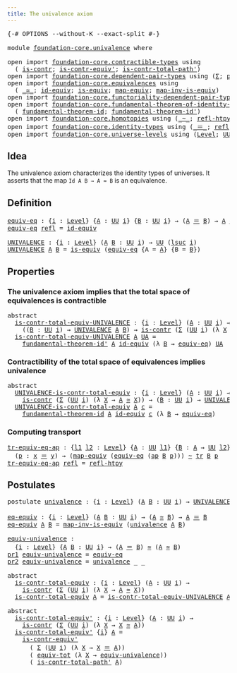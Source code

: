 ```yaml
---
title: The univalence axiom
---
```


<pre class="Agda"><a id="46" class="Symbol">{-#</a> <a id="50" class="Keyword">OPTIONS</a> <a id="58" class="Pragma">--without-K</a> <a id="70" class="Pragma">--exact-split</a> <a id="84" class="Symbol">#-}</a>

<a id="89" class="Keyword">module</a> <a id="96" href="foundation-core.univalence.html" class="Module">foundation-core.univalence</a> <a id="123" class="Keyword">where</a>

<a id="130" class="Keyword">open</a> <a id="135" class="Keyword">import</a> <a id="142" href="foundation-core.contractible-types.html" class="Module">foundation-core.contractible-types</a> <a id="177" class="Keyword">using</a>
  <a id="185" class="Symbol">(</a> <a id="187" href="foundation-core.contractible-types.html#1006" class="Function">is-contr</a><a id="195" class="Symbol">;</a> <a id="197" href="foundation-core.contractible-types.html#3813" class="Function">is-contr-equiv&#39;</a><a id="212" class="Symbol">;</a> <a id="214" href="foundation-core.contractible-types.html#2264" class="Function">is-contr-total-path&#39;</a><a id="234" class="Symbol">)</a>
<a id="236" class="Keyword">open</a> <a id="241" class="Keyword">import</a> <a id="248" href="foundation-core.dependent-pair-types.html" class="Module">foundation-core.dependent-pair-types</a> <a id="285" class="Keyword">using</a> <a id="291" class="Symbol">(</a><a id="292" href="foundation-core.dependent-pair-types.html#515" class="Record">Σ</a><a id="293" class="Symbol">;</a> <a id="295" href="foundation-core.dependent-pair-types.html#588" class="InductiveConstructor">pair</a><a id="299" class="Symbol">;</a> <a id="301" href="foundation-core.dependent-pair-types.html#605" class="Field">pr1</a><a id="304" class="Symbol">;</a> <a id="306" href="foundation-core.dependent-pair-types.html#617" class="Field">pr2</a><a id="309" class="Symbol">)</a>
<a id="311" class="Keyword">open</a> <a id="316" class="Keyword">import</a> <a id="323" href="foundation-core.equivalences.html" class="Module">foundation-core.equivalences</a> <a id="352" class="Keyword">using</a>
  <a id="360" class="Symbol">(</a> <a id="362" href="foundation-core.equivalences.html#1621" class="Function Operator">_≃_</a><a id="365" class="Symbol">;</a> <a id="367" href="foundation-core.equivalences.html#2494" class="Function">id-equiv</a><a id="375" class="Symbol">;</a> <a id="377" href="foundation-core.equivalences.html#1556" class="Function">is-equiv</a><a id="385" class="Symbol">;</a> <a id="387" href="foundation-core.equivalences.html#1821" class="Function">map-equiv</a><a id="396" class="Symbol">;</a> <a id="398" href="foundation-core.equivalences.html#4187" class="Function">map-inv-is-equiv</a><a id="414" class="Symbol">)</a>
<a id="416" class="Keyword">open</a> <a id="421" class="Keyword">import</a> <a id="428" href="foundation-core.functoriality-dependent-pair-types.html" class="Module">foundation-core.functoriality-dependent-pair-types</a> <a id="479" class="Keyword">using</a> <a id="485" class="Symbol">(</a><a id="486" href="foundation-core.functoriality-dependent-pair-types.html#6817" class="Function">equiv-tot</a><a id="495" class="Symbol">)</a>
<a id="497" class="Keyword">open</a> <a id="502" class="Keyword">import</a> <a id="509" href="foundation-core.fundamental-theorem-of-identity-types.html" class="Module">foundation-core.fundamental-theorem-of-identity-types</a> <a id="563" class="Keyword">using</a>
  <a id="571" class="Symbol">(</a> <a id="573" href="foundation-core.fundamental-theorem-of-identity-types.html#1904" class="Function">fundamental-theorem-id</a><a id="595" class="Symbol">;</a> <a id="597" href="foundation-core.fundamental-theorem-of-identity-types.html#2175" class="Function">fundamental-theorem-id&#39;</a><a id="620" class="Symbol">)</a>
<a id="622" class="Keyword">open</a> <a id="627" class="Keyword">import</a> <a id="634" href="foundation-core.homotopies.html" class="Module">foundation-core.homotopies</a> <a id="661" class="Keyword">using</a> <a id="667" class="Symbol">(</a><a id="668" href="foundation-core.homotopies.html#627" class="Function Operator">_~_</a><a id="671" class="Symbol">;</a> <a id="673" href="foundation-core.homotopies.html#741" class="Function">refl-htpy</a><a id="682" class="Symbol">)</a>
<a id="684" class="Keyword">open</a> <a id="689" class="Keyword">import</a> <a id="696" href="foundation-core.identity-types.html" class="Module">foundation-core.identity-types</a> <a id="727" class="Keyword">using</a> <a id="733" class="Symbol">(</a><a id="734" href="foundation-core.identity-types.html#1865" class="Function Operator">_＝_</a><a id="737" class="Symbol">;</a> <a id="739" href="foundation-core.identity-types.html#1820" class="InductiveConstructor">refl</a><a id="743" class="Symbol">;</a> <a id="745" href="foundation-core.identity-types.html#4003" class="Function">ap</a><a id="747" class="Symbol">;</a> <a id="749" href="foundation-core.identity-types.html#5702" class="Function">tr</a><a id="751" class="Symbol">)</a>
<a id="753" class="Keyword">open</a> <a id="758" class="Keyword">import</a> <a id="765" href="foundation-core.universe-levels.html" class="Module">foundation-core.universe-levels</a> <a id="797" class="Keyword">using</a> <a id="803" class="Symbol">(</a><a id="804" href="Agda.Primitive.html#597" class="Postulate">Level</a><a id="809" class="Symbol">;</a> <a id="811" href="foundation-core.universe-levels.html#235" class="Primitive">UU</a><a id="813" class="Symbol">;</a> <a id="815" href="Agda.Primitive.html#780" class="Primitive">lsuc</a><a id="819" class="Symbol">)</a>
</pre>
## Idea

The univalence axiom characterizes the identity types of universes. It asserts that the map `Id A B → A ≃ B` is an equivalence.

## Definition

<pre class="Agda"><a id="equiv-eq"></a><a id="987" href="foundation-core.univalence.html#987" class="Function">equiv-eq</a> <a id="996" class="Symbol">:</a> <a id="998" class="Symbol">{</a><a id="999" href="foundation-core.univalence.html#999" class="Bound">i</a> <a id="1001" class="Symbol">:</a> <a id="1003" href="Agda.Primitive.html#597" class="Postulate">Level</a><a id="1008" class="Symbol">}</a> <a id="1010" class="Symbol">{</a><a id="1011" href="foundation-core.univalence.html#1011" class="Bound">A</a> <a id="1013" class="Symbol">:</a> <a id="1015" href="foundation-core.universe-levels.html#235" class="Primitive">UU</a> <a id="1018" href="foundation-core.univalence.html#999" class="Bound">i</a><a id="1019" class="Symbol">}</a> <a id="1021" class="Symbol">{</a><a id="1022" href="foundation-core.univalence.html#1022" class="Bound">B</a> <a id="1024" class="Symbol">:</a> <a id="1026" href="foundation-core.universe-levels.html#235" class="Primitive">UU</a> <a id="1029" href="foundation-core.univalence.html#999" class="Bound">i</a><a id="1030" class="Symbol">}</a> <a id="1032" class="Symbol">→</a> <a id="1034" class="Symbol">(</a><a id="1035" href="foundation-core.univalence.html#1011" class="Bound">A</a> <a id="1037" href="foundation-core.identity-types.html#1865" class="Function Operator">＝</a> <a id="1039" href="foundation-core.univalence.html#1022" class="Bound">B</a><a id="1040" class="Symbol">)</a> <a id="1042" class="Symbol">→</a> <a id="1044" href="foundation-core.univalence.html#1011" class="Bound">A</a> <a id="1046" href="foundation-core.equivalences.html#1621" class="Function Operator">≃</a> <a id="1048" href="foundation-core.univalence.html#1022" class="Bound">B</a>
<a id="1050" href="foundation-core.univalence.html#987" class="Function">equiv-eq</a> <a id="1059" href="foundation-core.identity-types.html#1820" class="InductiveConstructor">refl</a> <a id="1064" class="Symbol">=</a> <a id="1066" href="foundation-core.equivalences.html#2494" class="Function">id-equiv</a>

<a id="UNIVALENCE"></a><a id="1076" href="foundation-core.univalence.html#1076" class="Function">UNIVALENCE</a> <a id="1087" class="Symbol">:</a> <a id="1089" class="Symbol">{</a><a id="1090" href="foundation-core.univalence.html#1090" class="Bound">i</a> <a id="1092" class="Symbol">:</a> <a id="1094" href="Agda.Primitive.html#597" class="Postulate">Level</a><a id="1099" class="Symbol">}</a> <a id="1101" class="Symbol">(</a><a id="1102" href="foundation-core.univalence.html#1102" class="Bound">A</a> <a id="1104" href="foundation-core.univalence.html#1104" class="Bound">B</a> <a id="1106" class="Symbol">:</a> <a id="1108" href="foundation-core.universe-levels.html#235" class="Primitive">UU</a> <a id="1111" href="foundation-core.univalence.html#1090" class="Bound">i</a><a id="1112" class="Symbol">)</a> <a id="1114" class="Symbol">→</a> <a id="1116" href="foundation-core.universe-levels.html#235" class="Primitive">UU</a> <a id="1119" class="Symbol">(</a><a id="1120" href="Agda.Primitive.html#780" class="Primitive">lsuc</a> <a id="1125" href="foundation-core.univalence.html#1090" class="Bound">i</a><a id="1126" class="Symbol">)</a>
<a id="1128" href="foundation-core.univalence.html#1076" class="Function">UNIVALENCE</a> <a id="1139" href="foundation-core.univalence.html#1139" class="Bound">A</a> <a id="1141" href="foundation-core.univalence.html#1141" class="Bound">B</a> <a id="1143" class="Symbol">=</a> <a id="1145" href="foundation-core.equivalences.html#1556" class="Function">is-equiv</a> <a id="1154" class="Symbol">(</a><a id="1155" href="foundation-core.univalence.html#987" class="Function">equiv-eq</a> <a id="1164" class="Symbol">{</a><a id="1165" class="Argument">A</a> <a id="1167" class="Symbol">=</a> <a id="1169" href="foundation-core.univalence.html#1139" class="Bound">A</a><a id="1170" class="Symbol">}</a> <a id="1172" class="Symbol">{</a><a id="1173" class="Argument">B</a> <a id="1175" class="Symbol">=</a> <a id="1177" href="foundation-core.univalence.html#1141" class="Bound">B</a><a id="1178" class="Symbol">})</a>
</pre>
## Properties

### The univalence axiom implies that the total space of equivalences is contractible

<pre class="Agda"><a id="1296" class="Keyword">abstract</a>
  <a id="is-contr-total-equiv-UNIVALENCE"></a><a id="1307" href="foundation-core.univalence.html#1307" class="Function">is-contr-total-equiv-UNIVALENCE</a> <a id="1339" class="Symbol">:</a> <a id="1341" class="Symbol">{</a><a id="1342" href="foundation-core.univalence.html#1342" class="Bound">i</a> <a id="1344" class="Symbol">:</a> <a id="1346" href="Agda.Primitive.html#597" class="Postulate">Level</a><a id="1351" class="Symbol">}</a> <a id="1353" class="Symbol">(</a><a id="1354" href="foundation-core.univalence.html#1354" class="Bound">A</a> <a id="1356" class="Symbol">:</a> <a id="1358" href="foundation-core.universe-levels.html#235" class="Primitive">UU</a> <a id="1361" href="foundation-core.univalence.html#1342" class="Bound">i</a><a id="1362" class="Symbol">)</a> <a id="1364" class="Symbol">→</a>
    <a id="1370" class="Symbol">((</a><a id="1372" href="foundation-core.univalence.html#1372" class="Bound">B</a> <a id="1374" class="Symbol">:</a> <a id="1376" href="foundation-core.universe-levels.html#235" class="Primitive">UU</a> <a id="1379" href="foundation-core.univalence.html#1342" class="Bound">i</a><a id="1380" class="Symbol">)</a> <a id="1382" class="Symbol">→</a> <a id="1384" href="foundation-core.univalence.html#1076" class="Function">UNIVALENCE</a> <a id="1395" href="foundation-core.univalence.html#1354" class="Bound">A</a> <a id="1397" href="foundation-core.univalence.html#1372" class="Bound">B</a><a id="1398" class="Symbol">)</a> <a id="1400" class="Symbol">→</a> <a id="1402" href="foundation-core.contractible-types.html#1006" class="Function">is-contr</a> <a id="1411" class="Symbol">(</a><a id="1412" href="foundation-core.dependent-pair-types.html#515" class="Record">Σ</a> <a id="1414" class="Symbol">(</a><a id="1415" href="foundation-core.universe-levels.html#235" class="Primitive">UU</a> <a id="1418" href="foundation-core.univalence.html#1342" class="Bound">i</a><a id="1419" class="Symbol">)</a> <a id="1421" class="Symbol">(λ</a> <a id="1424" href="foundation-core.univalence.html#1424" class="Bound">X</a> <a id="1426" class="Symbol">→</a> <a id="1428" href="foundation-core.univalence.html#1354" class="Bound">A</a> <a id="1430" href="foundation-core.equivalences.html#1621" class="Function Operator">≃</a> <a id="1432" href="foundation-core.univalence.html#1424" class="Bound">X</a><a id="1433" class="Symbol">))</a>
  <a id="1438" href="foundation-core.univalence.html#1307" class="Function">is-contr-total-equiv-UNIVALENCE</a> <a id="1470" href="foundation-core.univalence.html#1470" class="Bound">A</a> <a id="1472" href="foundation-core.univalence.html#1472" class="Bound">UA</a> <a id="1475" class="Symbol">=</a>
    <a id="1481" href="foundation-core.fundamental-theorem-of-identity-types.html#2175" class="Function">fundamental-theorem-id&#39;</a> <a id="1505" href="foundation-core.univalence.html#1470" class="Bound">A</a> <a id="1507" href="foundation-core.equivalences.html#2494" class="Function">id-equiv</a> <a id="1516" class="Symbol">(λ</a> <a id="1519" href="foundation-core.univalence.html#1519" class="Bound">B</a> <a id="1521" class="Symbol">→</a> <a id="1523" href="foundation-core.univalence.html#987" class="Function">equiv-eq</a><a id="1531" class="Symbol">)</a> <a id="1533" href="foundation-core.univalence.html#1472" class="Bound">UA</a>
</pre>
### Contractibility of the total space of equivalences implies univalence

<pre class="Agda"><a id="1624" class="Keyword">abstract</a>
  <a id="UNIVALENCE-is-contr-total-equiv"></a><a id="1635" href="foundation-core.univalence.html#1635" class="Function">UNIVALENCE-is-contr-total-equiv</a> <a id="1667" class="Symbol">:</a> <a id="1669" class="Symbol">{</a><a id="1670" href="foundation-core.univalence.html#1670" class="Bound">i</a> <a id="1672" class="Symbol">:</a> <a id="1674" href="Agda.Primitive.html#597" class="Postulate">Level</a><a id="1679" class="Symbol">}</a> <a id="1681" class="Symbol">(</a><a id="1682" href="foundation-core.univalence.html#1682" class="Bound">A</a> <a id="1684" class="Symbol">:</a> <a id="1686" href="foundation-core.universe-levels.html#235" class="Primitive">UU</a> <a id="1689" href="foundation-core.univalence.html#1670" class="Bound">i</a><a id="1690" class="Symbol">)</a> <a id="1692" class="Symbol">→</a>
    <a id="1698" href="foundation-core.contractible-types.html#1006" class="Function">is-contr</a> <a id="1707" class="Symbol">(</a><a id="1708" href="foundation-core.dependent-pair-types.html#515" class="Record">Σ</a> <a id="1710" class="Symbol">(</a><a id="1711" href="foundation-core.universe-levels.html#235" class="Primitive">UU</a> <a id="1714" href="foundation-core.univalence.html#1670" class="Bound">i</a><a id="1715" class="Symbol">)</a> <a id="1717" class="Symbol">(λ</a> <a id="1720" href="foundation-core.univalence.html#1720" class="Bound">X</a> <a id="1722" class="Symbol">→</a> <a id="1724" href="foundation-core.univalence.html#1682" class="Bound">A</a> <a id="1726" href="foundation-core.equivalences.html#1621" class="Function Operator">≃</a> <a id="1728" href="foundation-core.univalence.html#1720" class="Bound">X</a><a id="1729" class="Symbol">))</a> <a id="1732" class="Symbol">→</a> <a id="1734" class="Symbol">(</a><a id="1735" href="foundation-core.univalence.html#1735" class="Bound">B</a> <a id="1737" class="Symbol">:</a> <a id="1739" href="foundation-core.universe-levels.html#235" class="Primitive">UU</a> <a id="1742" href="foundation-core.univalence.html#1670" class="Bound">i</a><a id="1743" class="Symbol">)</a> <a id="1745" class="Symbol">→</a> <a id="1747" href="foundation-core.univalence.html#1076" class="Function">UNIVALENCE</a> <a id="1758" href="foundation-core.univalence.html#1682" class="Bound">A</a> <a id="1760" href="foundation-core.univalence.html#1735" class="Bound">B</a>
  <a id="1764" href="foundation-core.univalence.html#1635" class="Function">UNIVALENCE-is-contr-total-equiv</a> <a id="1796" href="foundation-core.univalence.html#1796" class="Bound">A</a> <a id="1798" href="foundation-core.univalence.html#1798" class="Bound">c</a> <a id="1800" class="Symbol">=</a>
    <a id="1806" href="foundation-core.fundamental-theorem-of-identity-types.html#1904" class="Function">fundamental-theorem-id</a> <a id="1829" href="foundation-core.univalence.html#1796" class="Bound">A</a> <a id="1831" href="foundation-core.equivalences.html#2494" class="Function">id-equiv</a> <a id="1840" href="foundation-core.univalence.html#1798" class="Bound">c</a> <a id="1842" class="Symbol">(λ</a> <a id="1845" href="foundation-core.univalence.html#1845" class="Bound">B</a> <a id="1847" class="Symbol">→</a> <a id="1849" href="foundation-core.univalence.html#987" class="Function">equiv-eq</a><a id="1857" class="Symbol">)</a>
</pre>
### Computing transport

<pre class="Agda"><a id="tr-equiv-eq-ap"></a><a id="1897" href="foundation-core.univalence.html#1897" class="Function">tr-equiv-eq-ap</a> <a id="1912" class="Symbol">:</a> <a id="1914" class="Symbol">{</a><a id="1915" href="foundation-core.univalence.html#1915" class="Bound">l1</a> <a id="1918" href="foundation-core.univalence.html#1918" class="Bound">l2</a> <a id="1921" class="Symbol">:</a> <a id="1923" href="Agda.Primitive.html#597" class="Postulate">Level</a><a id="1928" class="Symbol">}</a> <a id="1930" class="Symbol">{</a><a id="1931" href="foundation-core.univalence.html#1931" class="Bound">A</a> <a id="1933" class="Symbol">:</a> <a id="1935" href="foundation-core.universe-levels.html#235" class="Primitive">UU</a> <a id="1938" href="foundation-core.univalence.html#1915" class="Bound">l1</a><a id="1940" class="Symbol">}</a> <a id="1942" class="Symbol">{</a><a id="1943" href="foundation-core.univalence.html#1943" class="Bound">B</a> <a id="1945" class="Symbol">:</a> <a id="1947" href="foundation-core.univalence.html#1931" class="Bound">A</a> <a id="1949" class="Symbol">→</a> <a id="1951" href="foundation-core.universe-levels.html#235" class="Primitive">UU</a> <a id="1954" href="foundation-core.univalence.html#1918" class="Bound">l2</a><a id="1956" class="Symbol">}</a> <a id="1958" class="Symbol">{</a><a id="1959" href="foundation-core.univalence.html#1959" class="Bound">x</a> <a id="1961" href="foundation-core.univalence.html#1961" class="Bound">y</a> <a id="1963" class="Symbol">:</a> <a id="1965" href="foundation-core.univalence.html#1931" class="Bound">A</a><a id="1966" class="Symbol">}</a>
  <a id="1970" class="Symbol">(</a><a id="1971" href="foundation-core.univalence.html#1971" class="Bound">p</a> <a id="1973" class="Symbol">:</a> <a id="1975" href="foundation-core.univalence.html#1959" class="Bound">x</a> <a id="1977" href="foundation-core.identity-types.html#1865" class="Function Operator">＝</a> <a id="1979" href="foundation-core.univalence.html#1961" class="Bound">y</a><a id="1980" class="Symbol">)</a> <a id="1982" class="Symbol">→</a> <a id="1984" class="Symbol">(</a><a id="1985" href="foundation-core.equivalences.html#1821" class="Function">map-equiv</a> <a id="1995" class="Symbol">(</a><a id="1996" href="foundation-core.univalence.html#987" class="Function">equiv-eq</a> <a id="2005" class="Symbol">(</a><a id="2006" href="foundation-core.identity-types.html#4003" class="Function">ap</a> <a id="2009" href="foundation-core.univalence.html#1943" class="Bound">B</a> <a id="2011" href="foundation-core.univalence.html#1971" class="Bound">p</a><a id="2012" class="Symbol">)))</a> <a id="2016" href="foundation-core.homotopies.html#627" class="Function Operator">~</a> <a id="2018" href="foundation-core.identity-types.html#5702" class="Function">tr</a> <a id="2021" href="foundation-core.univalence.html#1943" class="Bound">B</a> <a id="2023" href="foundation-core.univalence.html#1971" class="Bound">p</a>
<a id="2025" href="foundation-core.univalence.html#1897" class="Function">tr-equiv-eq-ap</a> <a id="2040" href="foundation-core.identity-types.html#1820" class="InductiveConstructor">refl</a> <a id="2045" class="Symbol">=</a> <a id="2047" href="foundation-core.homotopies.html#741" class="Function">refl-htpy</a>
</pre>
## Postulates

<pre class="Agda"><a id="2085" class="Keyword">postulate</a> <a id="univalence"></a><a id="2095" href="foundation-core.univalence.html#2095" class="Postulate">univalence</a> <a id="2106" class="Symbol">:</a> <a id="2108" class="Symbol">{</a><a id="2109" href="foundation-core.univalence.html#2109" class="Bound">i</a> <a id="2111" class="Symbol">:</a> <a id="2113" href="Agda.Primitive.html#597" class="Postulate">Level</a><a id="2118" class="Symbol">}</a> <a id="2120" class="Symbol">(</a><a id="2121" href="foundation-core.univalence.html#2121" class="Bound">A</a> <a id="2123" href="foundation-core.univalence.html#2123" class="Bound">B</a> <a id="2125" class="Symbol">:</a> <a id="2127" href="foundation-core.universe-levels.html#235" class="Primitive">UU</a> <a id="2130" href="foundation-core.univalence.html#2109" class="Bound">i</a><a id="2131" class="Symbol">)</a> <a id="2133" class="Symbol">→</a> <a id="2135" href="foundation-core.univalence.html#1076" class="Function">UNIVALENCE</a> <a id="2146" href="foundation-core.univalence.html#2121" class="Bound">A</a> <a id="2148" href="foundation-core.univalence.html#2123" class="Bound">B</a>

<a id="eq-equiv"></a><a id="2151" href="foundation-core.univalence.html#2151" class="Function">eq-equiv</a> <a id="2160" class="Symbol">:</a> <a id="2162" class="Symbol">{</a><a id="2163" href="foundation-core.univalence.html#2163" class="Bound">i</a> <a id="2165" class="Symbol">:</a> <a id="2167" href="Agda.Primitive.html#597" class="Postulate">Level</a><a id="2172" class="Symbol">}</a> <a id="2174" class="Symbol">(</a><a id="2175" href="foundation-core.univalence.html#2175" class="Bound">A</a> <a id="2177" href="foundation-core.univalence.html#2177" class="Bound">B</a> <a id="2179" class="Symbol">:</a> <a id="2181" href="foundation-core.universe-levels.html#235" class="Primitive">UU</a> <a id="2184" href="foundation-core.univalence.html#2163" class="Bound">i</a><a id="2185" class="Symbol">)</a> <a id="2187" class="Symbol">→</a> <a id="2189" class="Symbol">(</a><a id="2190" href="foundation-core.univalence.html#2175" class="Bound">A</a> <a id="2192" href="foundation-core.equivalences.html#1621" class="Function Operator">≃</a> <a id="2194" href="foundation-core.univalence.html#2177" class="Bound">B</a><a id="2195" class="Symbol">)</a> <a id="2197" class="Symbol">→</a> <a id="2199" href="foundation-core.univalence.html#2175" class="Bound">A</a> <a id="2201" href="foundation-core.identity-types.html#1865" class="Function Operator">＝</a> <a id="2203" href="foundation-core.univalence.html#2177" class="Bound">B</a>
<a id="2205" href="foundation-core.univalence.html#2151" class="Function">eq-equiv</a> <a id="2214" href="foundation-core.univalence.html#2214" class="Bound">A</a> <a id="2216" href="foundation-core.univalence.html#2216" class="Bound">B</a> <a id="2218" class="Symbol">=</a> <a id="2220" href="foundation-core.equivalences.html#4187" class="Function">map-inv-is-equiv</a> <a id="2237" class="Symbol">(</a><a id="2238" href="foundation-core.univalence.html#2095" class="Postulate">univalence</a> <a id="2249" href="foundation-core.univalence.html#2214" class="Bound">A</a> <a id="2251" href="foundation-core.univalence.html#2216" class="Bound">B</a><a id="2252" class="Symbol">)</a>

<a id="equiv-univalence"></a><a id="2255" href="foundation-core.univalence.html#2255" class="Function">equiv-univalence</a> <a id="2272" class="Symbol">:</a>
  <a id="2276" class="Symbol">{</a><a id="2277" href="foundation-core.univalence.html#2277" class="Bound">i</a> <a id="2279" class="Symbol">:</a> <a id="2281" href="Agda.Primitive.html#597" class="Postulate">Level</a><a id="2286" class="Symbol">}</a> <a id="2288" class="Symbol">{</a><a id="2289" href="foundation-core.univalence.html#2289" class="Bound">A</a> <a id="2291" href="foundation-core.univalence.html#2291" class="Bound">B</a> <a id="2293" class="Symbol">:</a> <a id="2295" href="foundation-core.universe-levels.html#235" class="Primitive">UU</a> <a id="2298" href="foundation-core.univalence.html#2277" class="Bound">i</a><a id="2299" class="Symbol">}</a> <a id="2301" class="Symbol">→</a> <a id="2303" class="Symbol">(</a><a id="2304" href="foundation-core.univalence.html#2289" class="Bound">A</a> <a id="2306" href="foundation-core.identity-types.html#1865" class="Function Operator">＝</a> <a id="2308" href="foundation-core.univalence.html#2291" class="Bound">B</a><a id="2309" class="Symbol">)</a> <a id="2311" href="foundation-core.equivalences.html#1621" class="Function Operator">≃</a> <a id="2313" class="Symbol">(</a><a id="2314" href="foundation-core.univalence.html#2289" class="Bound">A</a> <a id="2316" href="foundation-core.equivalences.html#1621" class="Function Operator">≃</a> <a id="2318" href="foundation-core.univalence.html#2291" class="Bound">B</a><a id="2319" class="Symbol">)</a>
<a id="2321" href="foundation-core.dependent-pair-types.html#605" class="Field">pr1</a> <a id="2325" href="foundation-core.univalence.html#2255" class="Function">equiv-univalence</a> <a id="2342" class="Symbol">=</a> <a id="2344" href="foundation-core.univalence.html#987" class="Function">equiv-eq</a>
<a id="2353" href="foundation-core.dependent-pair-types.html#617" class="Field">pr2</a> <a id="2357" href="foundation-core.univalence.html#2255" class="Function">equiv-univalence</a> <a id="2374" class="Symbol">=</a> <a id="2376" href="foundation-core.univalence.html#2095" class="Postulate">univalence</a> <a id="2387" class="Symbol">_</a> <a id="2389" class="Symbol">_</a>

<a id="2392" class="Keyword">abstract</a>
  <a id="is-contr-total-equiv"></a><a id="2403" href="foundation-core.univalence.html#2403" class="Function">is-contr-total-equiv</a> <a id="2424" class="Symbol">:</a> <a id="2426" class="Symbol">{</a><a id="2427" href="foundation-core.univalence.html#2427" class="Bound">i</a> <a id="2429" class="Symbol">:</a> <a id="2431" href="Agda.Primitive.html#597" class="Postulate">Level</a><a id="2436" class="Symbol">}</a> <a id="2438" class="Symbol">(</a><a id="2439" href="foundation-core.univalence.html#2439" class="Bound">A</a> <a id="2441" class="Symbol">:</a> <a id="2443" href="foundation-core.universe-levels.html#235" class="Primitive">UU</a> <a id="2446" href="foundation-core.univalence.html#2427" class="Bound">i</a><a id="2447" class="Symbol">)</a> <a id="2449" class="Symbol">→</a>
    <a id="2455" href="foundation-core.contractible-types.html#1006" class="Function">is-contr</a> <a id="2464" class="Symbol">(</a><a id="2465" href="foundation-core.dependent-pair-types.html#515" class="Record">Σ</a> <a id="2467" class="Symbol">(</a><a id="2468" href="foundation-core.universe-levels.html#235" class="Primitive">UU</a> <a id="2471" href="foundation-core.univalence.html#2427" class="Bound">i</a><a id="2472" class="Symbol">)</a> <a id="2474" class="Symbol">(λ</a> <a id="2477" href="foundation-core.univalence.html#2477" class="Bound">X</a> <a id="2479" class="Symbol">→</a> <a id="2481" href="foundation-core.univalence.html#2439" class="Bound">A</a> <a id="2483" href="foundation-core.equivalences.html#1621" class="Function Operator">≃</a> <a id="2485" href="foundation-core.univalence.html#2477" class="Bound">X</a><a id="2486" class="Symbol">))</a>
  <a id="2491" href="foundation-core.univalence.html#2403" class="Function">is-contr-total-equiv</a> <a id="2512" href="foundation-core.univalence.html#2512" class="Bound">A</a> <a id="2514" class="Symbol">=</a> <a id="2516" href="foundation-core.univalence.html#1307" class="Function">is-contr-total-equiv-UNIVALENCE</a> <a id="2548" href="foundation-core.univalence.html#2512" class="Bound">A</a> <a id="2550" class="Symbol">(</a><a id="2551" href="foundation-core.univalence.html#2095" class="Postulate">univalence</a> <a id="2562" href="foundation-core.univalence.html#2512" class="Bound">A</a><a id="2563" class="Symbol">)</a>

<a id="2566" class="Keyword">abstract</a>
  <a id="is-contr-total-equiv&#39;"></a><a id="2577" href="foundation-core.univalence.html#2577" class="Function">is-contr-total-equiv&#39;</a> <a id="2599" class="Symbol">:</a> <a id="2601" class="Symbol">{</a><a id="2602" href="foundation-core.univalence.html#2602" class="Bound">i</a> <a id="2604" class="Symbol">:</a> <a id="2606" href="Agda.Primitive.html#597" class="Postulate">Level</a><a id="2611" class="Symbol">}</a> <a id="2613" class="Symbol">(</a><a id="2614" href="foundation-core.univalence.html#2614" class="Bound">A</a> <a id="2616" class="Symbol">:</a> <a id="2618" href="foundation-core.universe-levels.html#235" class="Primitive">UU</a> <a id="2621" href="foundation-core.univalence.html#2602" class="Bound">i</a><a id="2622" class="Symbol">)</a> <a id="2624" class="Symbol">→</a>
    <a id="2630" href="foundation-core.contractible-types.html#1006" class="Function">is-contr</a> <a id="2639" class="Symbol">(</a><a id="2640" href="foundation-core.dependent-pair-types.html#515" class="Record">Σ</a> <a id="2642" class="Symbol">(</a><a id="2643" href="foundation-core.universe-levels.html#235" class="Primitive">UU</a> <a id="2646" href="foundation-core.univalence.html#2602" class="Bound">i</a><a id="2647" class="Symbol">)</a> <a id="2649" class="Symbol">(λ</a> <a id="2652" href="foundation-core.univalence.html#2652" class="Bound">X</a> <a id="2654" class="Symbol">→</a> <a id="2656" href="foundation-core.univalence.html#2652" class="Bound">X</a> <a id="2658" href="foundation-core.equivalences.html#1621" class="Function Operator">≃</a> <a id="2660" href="foundation-core.univalence.html#2614" class="Bound">A</a><a id="2661" class="Symbol">))</a>
  <a id="2666" href="foundation-core.univalence.html#2577" class="Function">is-contr-total-equiv&#39;</a> <a id="2688" class="Symbol">{</a><a id="2689" href="foundation-core.univalence.html#2689" class="Bound">i</a><a id="2690" class="Symbol">}</a> <a id="2692" href="foundation-core.univalence.html#2692" class="Bound">A</a> <a id="2694" class="Symbol">=</a>
    <a id="2700" href="foundation-core.contractible-types.html#3813" class="Function">is-contr-equiv&#39;</a>
      <a id="2722" class="Symbol">(</a> <a id="2724" href="foundation-core.dependent-pair-types.html#515" class="Record">Σ</a> <a id="2726" class="Symbol">(</a><a id="2727" href="foundation-core.universe-levels.html#235" class="Primitive">UU</a> <a id="2730" href="foundation-core.univalence.html#2689" class="Bound">i</a><a id="2731" class="Symbol">)</a> <a id="2733" class="Symbol">(λ</a> <a id="2736" href="foundation-core.univalence.html#2736" class="Bound">X</a> <a id="2738" class="Symbol">→</a> <a id="2740" href="foundation-core.univalence.html#2736" class="Bound">X</a> <a id="2742" href="foundation-core.identity-types.html#1865" class="Function Operator">＝</a> <a id="2744" href="foundation-core.univalence.html#2692" class="Bound">A</a><a id="2745" class="Symbol">))</a>
      <a id="2754" class="Symbol">(</a> <a id="2756" href="foundation-core.functoriality-dependent-pair-types.html#6817" class="Function">equiv-tot</a> <a id="2766" class="Symbol">(λ</a> <a id="2769" href="foundation-core.univalence.html#2769" class="Bound">X</a> <a id="2771" class="Symbol">→</a> <a id="2773" href="foundation-core.univalence.html#2255" class="Function">equiv-univalence</a><a id="2789" class="Symbol">))</a>
      <a id="2798" class="Symbol">(</a> <a id="2800" href="foundation-core.contractible-types.html#2264" class="Function">is-contr-total-path&#39;</a> <a id="2821" href="foundation-core.univalence.html#2692" class="Bound">A</a><a id="2822" class="Symbol">)</a>
</pre>